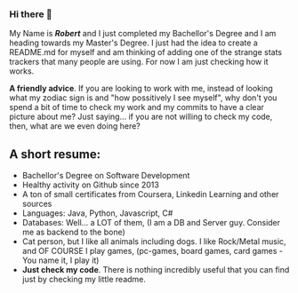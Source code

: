 ### Hi there 👋

My Name is ***Robert*** and I just completed my Bachellor's Degree and I am heading towards my Master's Degree. I just had the idea to create a README.md for myself and am thinking of adding one of the strange stats trackers that many people are using. For now I am just checking how it works.

**A friendly advice**. If you are looking to work with me, instead of looking what my zodiac sign is and "how possitively I see myself", why don't you spend a bit of time to check my work and my commits to have a clear picture about me? Just saying... if you are not willing to check my code, then, what are we even doing here?

## A short resume: ##
 - Bachellor's Degree on Software Development
 - Healthy activity on Github since 2013
 - A ton of small certificates from Coursera, Linkedin Learning and other sources
 - Languages: Java, Python, Javascript, C#
 - Databases: Well... a LOT of them, (I am a DB and Server guy. Consider me as backend to the bone)
 - Cat person, but I like all animals including dogs. I like Rock/Metal music, and OF COURSE I play games, (pc-games, board games, card games - You name it, I play it)
 - **Just check my code**. There is nothing incredibly useful that you can find just by checking my little readme.

